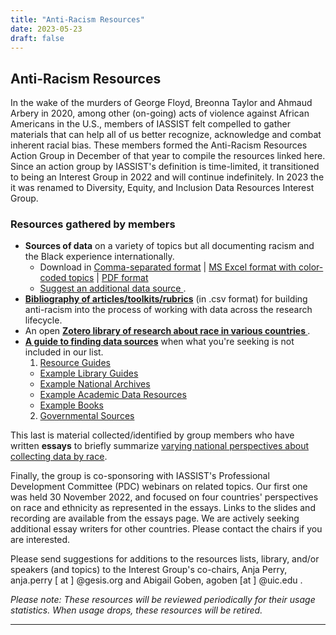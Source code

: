 ```yaml
---
title: "Anti-Racism Resources"
date: 2023-05-23
draft: false
---
```

## Anti-Racism Resources 

In the wake of the murders of George Floyd, Breonna Taylor and  Ahmaud Arbery in 2020, among other (on-going) acts of violence against African Americans in the U.S., members of IASSIST felt compelled to gather materials that can help all of us better recognize, acknowledge and combat inherent racial bias. These members formed the Anti-Racism Resources Action Group in December of that year to compile the resources linked here.  Since an action group by IASSIST's definition is time-limited, it transitioned to being an Interest Group in 2022 and will continue indefinitely. In 2023 the it was renamed to Diversity, Equity, and Inclusion Data Resources Interest Group.

### Resources gathered by members

- **Sources of data** on a variety of topics but all documenting racism and the Black experience internationally.
  - Download in [Comma-separated format](/community/antiracismresources-ig/DataSources-forRacialJustice.csv) | [MS Excel format with color-coded topics](/community/antiracismresources-ig/DataSources-forRacialJustice.xlsx) | [PDF format](/community/antiracismresources-ig/DataSources-forRacialJustice.pdf)
  - [Suggest an additional data source <i class="fas fa-external-link-alt"></i>](https://docs.google.com/forms/d/e/1FAIpQLSe0yocc2nueS4awjw5bwozLLAbAqCNnfqKbn995qg3MyG_D5Q/viewform).
- **[Bibliography of articles/toolkits/rubrics](/community/antiracismresources-ig/ArticlesToolsRubrics-forRacialJustice.csv)** (in .csv format) for building anti-racism into the process of working with data across the research lifecycle.
- An open **[Zotero library of research about race in various countries <i class="fas fa-external-link-alt"></i>](https://www.zotero.org/groups/4892474/iassist_anti-racism_resources_interest_group/items)**.
- **[A guide to finding data sources](https://iassistdata.org/community/antiracism-resources-guide/)** when what you're seeking is not included in our list.
  1. [Resource Guides](/community/antiracism-resources-guide/b-sources-and-strategies#1-resource-guides)
  - [Example Library Guides](/community/antiracism-resources-guide/b-sources-and-strategies#example-library-guides)
  - [Example National Archives](/community/antiracism-resources-guide/b-sources-and-strategies#example-national-archives)
  - [Example Academic Data Resources](/community/antiracism-resources-guide/b-sources-and-strategies#example-academic-data-resources)
  - [Example Books](/community/antiracism-resources-guide/b-sources-and-strategies#example-books)
  2. [Governmental Sources](/community/antiracism-resources-guide/b-sources-and-strategies#2-governmental-sources)


This last is material collected/identified by group members who have written **essays** to briefly summarize [varying national perspectives about collecting data by race](/community/antiracismresources-ig/essays).

Finally, the group is co-sponsoring with IASSIST's Professional Development Committee (PDC) webinars on related topics.  Our first one was held 30 November 2022, and focused on four countries' perspectives on race and ethnicity as represented in the essays.  Links to the slides and recording are available from the essays page.  We are actively seeking additional essay writers for other countries.  Please contact the chairs if you are interested.

Please send suggestions for additions to the resources lists, library, and/or speakers (and topics) to the Interest Group's co-chairs, Anja Perry, anja.perry [ at ] @gesis.org and Abigail Goben, agoben [at ] @uic.edu .

*Please note:  These resources will be reviewed periodically for their usage statistics.  When usage drops, these resources will be retired.*

---

